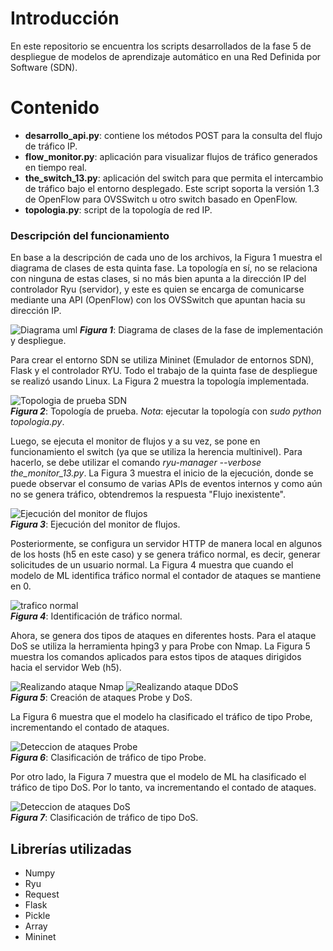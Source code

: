 # Introducción
En este repositorio se encuentra los scripts desarrollados de la fase 5 de despliegue de modelos de aprendizaje automático en una Red Definida por Software (SDN).
# Contenido
* **desarrollo_api.py**: contiene los métodos POST para la consulta del flujo de tráfico IP.
* **flow_monitor.py**: aplicación para visualizar flujos de tráfico generados en tiempo real.
* **the_switch_13.py**: aplicación del switch para que permita el intercambio de tráfico bajo el entorno desplegado. Este script soporta la versión 1.3 de OpenFlow para OVSSwitch u otro switch basado en OpenFlow.
* **topologia.py**: script de la topología de red IP.

### Descripción del funcionamiento

En base a la descripción de cada uno de los archivos, la Figura 1 muestra el diagrama de clases de esta quinta fase. La topología en sí, no se relaciona con ninguna de estas clases, si no más bien apunta a la dirección IP del controlador Ryu (servidor), y este es quien se encarga de comunicarse mediante una API (OpenFlow) con los OVSSwitch que apuntan hacia su dirección IP.

![Diagrama uml](imgs/ClaseUML.png)
***Figura 1***: Diagrama de clases de la fase de implementación y despliegue.


Para crear el entorno SDN se utiliza Mininet (Emulador de entornos SDN), Flask y el controlador RYU. Todo el trabajo de la quinta fase de despliegue se realizó usando Linux. La Figura 2 muestra la topología implementada.

![Topologia de prueba SDN](imgs/Topologia.png)<br>
***Figura 2***: Topología de prueba.
*Nota*: ejecutar la topología con *sudo python topologia.py*.

Luego, se ejecuta el monitor de flujos y a su vez, se pone en funcionamiento el switch (ya que se utiliza la herencia multinivel). Para hacerlo, se debe utilizar el comando *ryu-manager --verbose the_monitor_13.py*. La Figura 3 muestra el inicio de la ejecución, donde se puede observar el consumo de varias APIs de eventos internos y como aún no se genera tráfico, obtendremos la respuesta "Flujo inexistente".

![Ejecución del monitor de flujos](imgs/ejecucionAplicacionMonitor_2.png)<br>
***Figura 3***: Ejecución del monitor de flujos.

Posteriormente, se configura un servidor HTTP de manera local en algunos de los hosts (h5 en este caso) y se genera tráfico normal, es decir, generar solicitudes de un usuario normal. La Figura 4 muestra que cuando el modelo de ML identifica tráfico normal el contador de ataques se mantiene en 0.

![trafico normal](imgs/traficoNormal.png)<br>
***Figura 4***: Identificación de tráfico normal.

Ahora, se genera dos tipos de ataques en diferentes hosts. Para el ataque DoS se utiliza la herramienta hping3 y para Probe con Nmap. La Figura 5 muestra los comandos aplicados para estos tipos de ataques dirigidos hacia el servidor Web (h5).

![Realizando ataque Nmap](imgs/ataqueNmap.png)
![Realizando ataque DDoS](imgs/ataqueDoS.png)<br>
***Figura 5***: Creación de ataques Probe y DoS.

La Figura 6 muestra que el modelo ha clasificado el tráfico de tipo Probe, incrementando el contado de ataques. 

![Deteccion de ataques Probe](imgs/traficoProbe.png)<br>
***Figura 6***: Clasificación de tráfico de tipo Probe.

Por otro lado, la Figura 7 muestra que el modelo de ML ha clasificado el tráfico de tipo DoS. Por lo tanto, va incrementando el contado de ataques.

![Deteccion de ataques DoS](imgs/TotalAtaquesDoS.png)<br>
***Figura 7***: Clasificación de tráfico de tipo DoS.
## Librerías utilizadas
* Numpy
* Ryu
* Request
* Flask
* Pickle
* Array
* Mininet
